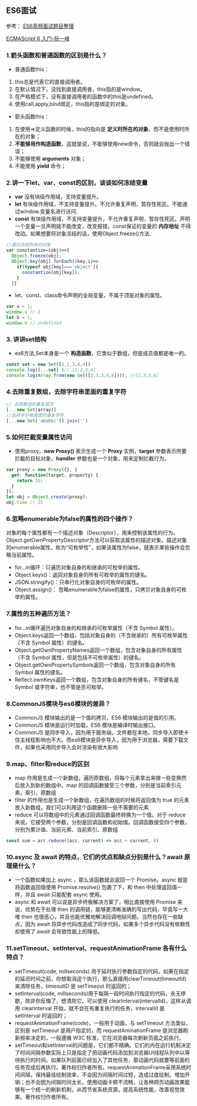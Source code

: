 ## ES6面试

参考： [ES6高频面试题目整理](https://www.cnblogs.com/fengxiongZz/p/8191503.html)

[ECMAScript 6 入门-阮一峰](http://es6.ruanyifeng.com/#docs/let)

### 1.箭头函数和普通函数的区别是什么？
+ 普通函数this：
1. this总是代表它的直接调用者。
2. 在默认情况下，没找到直接调用者，this指的是window。
3. 在严格模式下，没有直接调用者的函数中的this是undefined。
4. 使用call,apply,bind绑定，this指的是绑定的对象。
+ 箭头函数this：
1. 在使用=>定义函数的时候，this的指向是 **定义时所在的对象**，而不是使用时所在的对象；
2. **不能够用作构造函数**，这就是说，不能够使用new命令，否则就会抛出一个错误；
3. 不能够使用 **arguments** 对象；
4. 不能使用 **yield** 命令；

### 2.讲一下let、var、const的区别，谈谈如何冻结变量
+ **var** 没有块级作用域，支持变量提升。
+ **let** 有块级作用域，不支持变量提升。不允许重复声明，暂存性死区。不能通过window.变量名进行访问.
+ **const** 有块级作用域，不支持变量提升，不允许重复声明，暂存性死区。声明一个变量一旦声明就不能改变，改变报错。const保证的变量的 **内存地址** 不得改动。如果想要将对象冻结的话，使用Object.freeze()方法.
```JavaScript
//递归冻结所有的对象
var constantize=(obj)=>{
  Object.freeze(obj);
  Object.key(obj).forEach((key,i)=>
    if(typeof obj[key]==='object'){
      constantize(obj[key]);
    }  
  )}
```
+ let、const、class命令声明的全局变量，不属于顶层对象的属性。
```javascript
var a = 1;
window.a // 1
let b = 1;
window.b // undefined
```

### 3. 讲讲set结构
+ es6方法,Set本身是一个 **构造函数**，它类似于数组，但是成员值都是唯一的。
```JavaScript
const set = new Set([1,2,3,4,4])
console.log([...set] )// [1,2,3,4]
console.log(Array.from(new Set([2,3,3,5,6]))); //[2,3,5,6]
```

### 4.去除重复数组，去除字符串里面的重复字符
```JavaScript
// 去除数组的重复成员
[...new Set(array)]
//去除字符串里面的重复字符
[...new Set('ababbc')].join('')
```

### 5.如何拦截变量属性访问
+ 使用proxy。**new Proxy()** 表示生成一个 **Proxy** 实例，**target** 参数表示所要拦截的目标对象，**handler** 参数也是一个对象，用来定制拦截行为。
```javascript
var proxy = new Proxy({}, {
  get: function(target, property) {
    return 35;
  }
});
let obj = Object.create(proxy);
obj.time // 35
```

### 6.忽略enumerable为false的属性的四个操作？
对象的每个属性都有一个描述对象（Descriptor），用来控制该属性的行为。Object.getOwnPropertyDescriptor方法可以获取该属性的描述对象。描述对象的enumerable属性，称为“可枚举性”，如果该属性为false，就表示某些操作会忽略当前属性。
+ for...in循环：只遍历对象自身的和继承的可枚举的属性。
+ Object.keys()：返回对象自身的所有可枚举的属性的键名。
+ JSON.stringify()：只串行化对象自身的可枚举的属性。
+ Object.assign()： 忽略enumerable为false的属性，只拷贝对象自身的可枚举的属性。

### 7.属性的五种遍历方法？
+ for...in循环遍历对象自身的和继承的可枚举属性（不含 Symbol 属性）。
+ Object.keys返回一个数组，包括对象自身的（不含继承的）所有可枚举属性（不含 Symbol 属性）的键名。
+ Object.getOwnPropertyNames返回一个数组，包含对象自身的所有属性（不含 Symbol 属性，但是包括不可枚举属性）的键名。
+ Object.getOwnPropertySymbols返回一个数组，包含对象自身的所有 Symbol 属性的键名。
+ Reflect.ownKeys返回一个数组，包含对象自身的所有键名，不管键名是 Symbol 或字符串，也不管是否可枚举。

### 8.CommonJS模块与es6模块的差异？
+ CommonJS 模块输出的是一个值的拷贝，ES6 模块输出的是值的引用。
+ CommonJS 模块是运行时加载，ES6 模块是编译时输出接口。
+ CommonJS 是同步导入，因为用于服务端，文件都在本地，同步导入即使卡住主线程影响也不大。而es6模块是异步导入，因为用于浏览器，需要下载文件，如果也采用同步导入会对渲染有很大影响

### 9.map、filter和reduce的区别
+ map 作用是生成一个新数组，遍历原数组，将每个元素拿出来做一些变换然后放入到新的数组中。map 的回调函数接受三个参数，分别是当前索引元素，索引，原数组
+ filter 的作用也是生成一个新数组，在遍历数组的时候将返回值为 true 的元素放入新数组，我们可以利用这个函数删除一些不需要的元素
+ reduce 可以将数组中的元素通过回调函数最终转换为一个值。对于 reduce 来说，它接受两个参数，分别是回调函数和初始值。回调函数接受四个参数，分别为累计值、当前元素、当前索引、原数组
```javascript
const sum = arr.reduce((acc, current) => acc + current, 0)
```
### 10.async 及 await 的特点，它们的优点和缺点分别是什么？await 原理是什么？
+ 一个函数如果加上 async ，那么该函数就会返回一个 Promise。async 就是将函数返回值使用 Promise.resolve() 包裹了下，和 then 中处理返回值一样，并且 await 只能配套 async 使用。
+ async 和 await 可以说是异步终极解决方案了，相比直接使用 Promise 来说，优势在于处理 then 的调用链，能够更清晰准确的写出代码，毕竟写一大堆 then 也很恶心，并且也能优雅地解决回调地狱问题。当然也存在一些缺点，因为 await 将异步代码改造成了同步代码，如果多个异步代码没有依赖性却使用了 await 会导致性能上的降低。

### 11.setTimeout、setInterval、requestAnimationFrame 各有什么特点？
+ setTimeout(code, millseconds) 用于延时执行参数指定的代码，如果在指定的延迟时间之前，你想取消这个执行，那么直接用clearTimeout(timeoutId)来清除任务，timeoutID 是 setTimeout 时返回的；
+ setInterval(code, millseconds)用于每隔一段时间执行指定的代码，永无停歇，除非你反悔了，想清除它，可以使用 clearInterval(intervalId)，这样从调用 clearInterval 开始，就不会在有重复执行的任务，intervalId 是 setInterval 时返回的；
+ requestAnimationFrame(code)，一般用于动画，与 setTimeout 方法类似，区别是 setTimeout 是用户指定的，而 requestAnimationFrame 是浏览器刷新频率决定的，一般遵循 W3C 标准，它在浏览器每次刷新页面之前执行。
+ setTimeout和setInterval的问题是，它们都不精确。它们的内在运行机制决定了时间间隔参数实际上只是指定了把动画代码添加到浏览器UI线程队列中以等待执行的时间。如果队列前面已经加入了其他任务，那动画代码就要等前面的任务完成后再执行。著作权归作者所有。requestAnimationFrame采用系统时间间隔，保持最佳绘制效率，不会因为间隔时间过短，造成过度绘制，增加开销；也不会因为间隔时间太长，使用动画卡顿不流畅，让各种网页动画效果能够有一个统一的刷新机制，从而节省系统资源，提高系统性能，改善视觉效果。著作权归作者所有。

